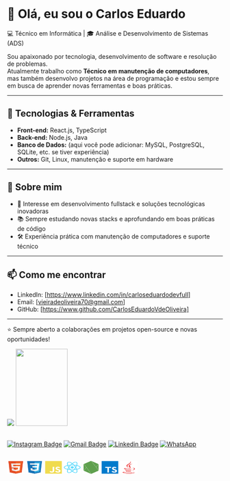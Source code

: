 # 👋 Olá, eu sou o Carlos Eduardo  

💻 Técnico em Informática | 🎓 Análise e Desenvolvimento de Sistemas (ADS)  

Sou apaixonado por tecnologia, desenvolvimento de software e resolução de problemas.  
Atualmente trabalho como **Técnico em manutenção de computadores**, mas também desenvolvo projetos na área de programação e estou sempre em busca de aprender novas ferramentas e boas práticas.  

---

## 🚀 Tecnologias & Ferramentas
- **Front-end:** React.js, TypeScript  
- **Back-end:** Node.js, Java  
- **Banco de Dados:** (aqui você pode adicionar: MySQL, PostgreSQL, SQLite, etc. se tiver experiência)  
- **Outros:** Git, Linux, manutenção e suporte em hardware  

---

## 📌 Sobre mim
- 🎯 Interesse em desenvolvimento fullstack e soluções tecnológicas inovadoras  
- 📚 Sempre estudando novas stacks e aprofundando em boas práticas de código  
- 🛠 Experiência prática com manutenção de computadores e suporte técnico  

---

## 📫 Como me encontrar
- LinkedIn: [https://www.linkedin.com/in/carloseduardodevfull]  
- Email: [vieiradeoliveira70@gmail.com]  
- GitHub: [https://www.github.com/CarlosEduardoVdeOliveira] 

---
⭐️ Sempre aberto a colaborações em projetos open-source e novas oportunidades!
<br>

   <div>
     <img height="180em" src="https://github-readme-stats.vercel.app/api/top-langs/?username=CarlosEduardoVdeOliveira&layout=compact&langs_count=7&theme=algolia"/>
     <img width="49%" height="180em" src="https://github-readme-stats.vercel.app/api?username=CarlosEduardoVdeOliveira&layout=compact&langs_count=7&theme=algolia" /> 
    </div>
    
  <br>
  
[![Instagram Badge](https://img.shields.io/badge/-@carlos_eduardo_1_1-6633cc?style=flat-square&labelColor=6633cc&logo=instagram&logoColor=white&link=https://www.instagram.com/carlos_eduardo_1_1/)](https://www.instagram.com/carlos_eduardo_1_1/)
[![Gmail Badge](https://img.shields.io/badge/-vieiradeoliveira70@gmail.com-6633cc?style=flat-square&logo=Gmail&logoColor=white&link=mailto:vieiradeoliveira70@gmail.com)](mailto:vieiradeoliveira70@gmail.com)
[![Linkedin Badge](https://img.shields.io/badge/-Carlos%20Eduardo-6633cc?style=flat-square&logo=Linkedin&logoColor=white&link=https://www.linkedin.com/in/carloseduardodevfrontend/)](https://www.linkedin.com/in/carloseduardodevfrontend/)
[![WhatsApp](https://img.shields.io/badge/WhatsApp-6633cc?style=flat-square&logo=whatsapp&logoColor=white)](https://wa.me/+5533999635953) 
 


<div style="display: inline_block"><br>
  <img align="center" alt="carlos-HTML" height="30" width="40" src="https://raw.githubusercontent.com/devicons/devicon/master/icons/html5/html5-original.svg">
  <img align="center" alt="carlos-CSS" height="30" width="40" src="https://raw.githubusercontent.com/devicons/devicon/master/icons/css3/css3-original.svg">
  <img align="center" alt="carlos-Js" height="30" width="40" src="https://raw.githubusercontent.com/devicons/devicon/master/icons/javascript/javascript-plain.svg">
  <img align="center" alt="carlos-React" height="30" width="40" src="https://raw.githubusercontent.com/devicons/devicon/master/icons/react/react-original.svg">
  <img align="center" alt="carlos-React" height="30" width="40" src="https://raw.githubusercontent.com/devicons/devicon/master/icons/nodejs/nodejs-plain.svg">
  <img align="center" alt="carlos-React" height="30" width="40" src="https://raw.githubusercontent.com/devicons/devicon/master/icons/typescript/typescript-plain.svg">
  <img align="center" alt="carlos-React" height="30" width="40" src="https://raw.githubusercontent.com/devicons/devicon/master/icons/java/java-plain.svg">
  
  
  
</div>

